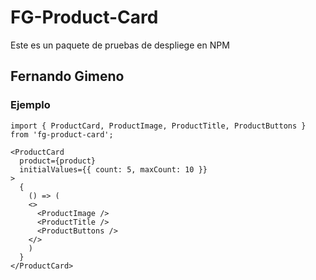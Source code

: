 # FG-Product-Card

Este es un paquete de pruebas de despliege en NPM

## Fernando Gimeno

### Ejemplo

```
import { ProductCard, ProductImage, ProductTitle, ProductButtons } from 'fg-product-card';
```

```
<ProductCard
  product={product}
  initialValues={{ count: 5, maxCount: 10 }}
>
  {
    () => (
    <>
      <ProductImage />
      <ProductTitle />
      <ProductButtons />
    </>
    )
  }
</ProductCard>
```
